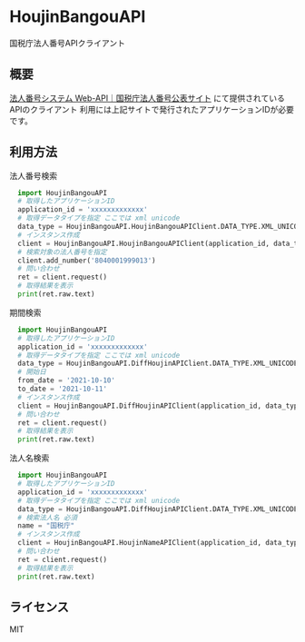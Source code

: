 # HoujinBangouAPI
国税庁法人番号APIクライアント

## 概要
[法人番号システム Web-API｜国税庁法人番号公表サイト](https://www.houjin-bangou.nta.go.jp/webapi/)
にて提供されているAPIのクライアント
利用には上記サイトで発行されたアプリケーションIDが必要です。

## 利用方法
法人番号検索
```python
  import HoujinBangouAPI
  # 取得したアプリケーションID
  application_id = 'xxxxxxxxxxxxx' 
  # 取得データタイプを指定 ここでは xml unicode
  data_type = HoujinBangouAPI.HoujinBangouAPIClient.DATA_TYPE.XML_UNICODE
  # インスタンス作成
  client = HoujinBangouAPI.HoujinBangouAPIClient(application_id, data_type)
  # 検索対象の法人番号を指定
  client.add_number('8040001999013') 
  # 問い合わせ
  ret = client.request()
  # 取得結果を表示
  print(ret.raw.text)
```

期間検索
```python
  import HoujinBangouAPI
  # 取得したアプリケーションID
  application_id = 'xxxxxxxxxxxxx' 
  # 取得データタイプを指定 ここでは xml unicode
  data_type = HoujinBangouAPI.DiffHoujinAPIClient.DATA_TYPE.XML_UNICODE
  # 開始日
  from_date = '2021-10-10'
  to_date = '2021-10-11'
  # インスタンス作成
  client = HoujinBangouAPI.DiffHoujinAPIClient(application_id, data_type, from_date, to_date)
  # 問い合わせ
  ret = client.request()
  # 取得結果を表示
  print(ret.raw.text)
```

法人名検索
```python
  import HoujinBangouAPI
  # 取得したアプリケーションID
  application_id = 'xxxxxxxxxxxxx' 
  # 取得データタイプを指定 ここでは xml unicode
  data_type = HoujinBangouAPI.DiffHoujinAPIClient.DATA_TYPE.XML_UNICODE
  # 検索法人名 必須
  name = "国税庁"
  # インスタンス作成
  client = HoujinBangouAPI.HoujinNameAPIClient(application_id, data_type, name)
  # 問い合わせ
  ret = client.request()
  # 取得結果を表示
  print(ret.raw.text)
```

## ライセンス
MIT
